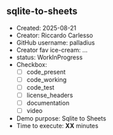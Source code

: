 ## sqlite-to-sheets

* Created: 2025-08-21
* Creator: Riccardo Carlesso
* GitHub username: palladius
* Creator fav ice-cream: ...
* status: WorkInProgress
* Checkbox:
    * [ ] code_present
    * [ ] code_working
    * [ ] code_test
    * [ ] license_headers
    * [ ] documentation
    * [ ] video
* Demo purpose: Sqlite to Sheets
* Time to execute: **XX** minutes
